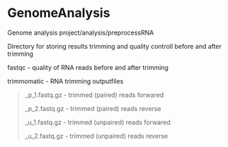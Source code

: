 # GenomeAnalysis
Genome analysis project/analysis/preprocessRNA

Directory for storing results trimming and quality controll before and after trimming

fastqc - quality of RNA reads before and after trimming

trimmomatic - RNA trimming outputfiles
> <sample>_p_1.fastq.gz - trimmed (paired) reads forwared
>
> <sample>_p_2.fastq.gz - trimmed (paired) reads reverse
>
> <sample>_u_1.fastq.gz - trimmed (unpaired) reads forwared
>
> <sample>_u_2.fastq.gz - trimmed (unpaired) reads reverse
